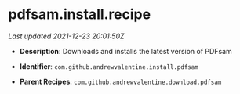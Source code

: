 # pdfsam.install.recipe

_Last updated 2021-12-23 20:01:50Z_

- **Description**: Downloads and installs the latest version of PDFsam

- **Identifier**: `com.github.andrewvalentine.install.pdfsam`

- **Parent Recipes**: `com.github.andrewvalentine.download.pdfsam`
